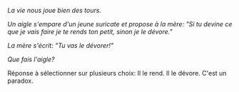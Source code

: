 *La vie nous joue bien des tours.*

*Un aigle s'empare d'un jeune suricate et propose à la mère:
"Si tu devine ce que je vais faire je te rends ton petit, sinon je le dévore."*

*La mère s'écrit: "Tu vas le dévorer!"*

*Que fais l'aigle?*

Réponse à sélectionner sur plusieurs choix:
Il le rend.
Il le dévore.
C'est un paradox.
